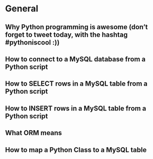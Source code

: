 # General

##    Why Python programming is awesome (don’t forget to tweet today, with the hashtag #pythoniscool :))
##    How to connect to a MySQL database from a Python script
##    How to SELECT rows in a MySQL table from a Python script
##    How to INSERT rows in a MySQL table from a Python script
##    What ORM means
##    How to map a Python Class to a MySQL table

